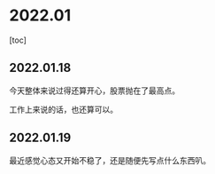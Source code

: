 # 2022.01

[toc]

## 2022.01.18

今天整体来说过得还算开心，股票抛在了最高点。

工作上来说的话，也还算可以。

## 2022.01.19

最近感觉心态又开始不稳了，还是随便先写点什么东西叭。
